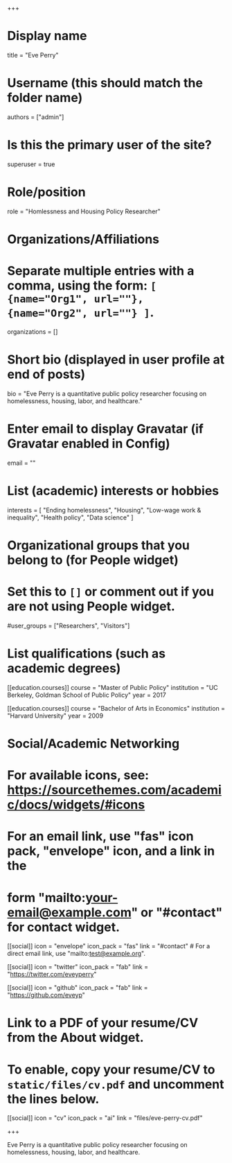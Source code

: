 +++
# Display name
title = "Eve Perry"

# Username (this should match the folder name)
authors = ["admin"]

# Is this the primary user of the site?
superuser = true

# Role/position
role = "Homlessness and Housing Policy Researcher"

# Organizations/Affiliations
#   Separate multiple entries with a comma, using the form: `[ {name="Org1", url=""}, {name="Org2", url=""} ]`.
organizations = []

# Short bio (displayed in user profile at end of posts)
bio = "Eve Perry is a quantitative public policy researcher focusing on homelessness, housing, labor, and healthcare."

# Enter email to display Gravatar (if Gravatar enabled in Config)
email = ""

# List (academic) interests or hobbies
interests = [
  "Ending homelessness",
  "Housing",
  "Low-wage work & inequality",
  "Health policy",
  "Data science"
]

# Organizational groups that you belong to (for People widget)
#   Set this to `[]` or comment out if you are not using People widget.
#user_groups = ["Researchers", "Visitors"]

# List qualifications (such as academic degrees)
[[education.courses]]
  course = "Master of Public Policy"
  institution = "UC Berkeley, Goldman School of Public Policy"
  year = 2017

[[education.courses]]
  course = "Bachelor of Arts in Economics"
  institution = "Harvard University"
  year = 2009

# Social/Academic Networking
# For available icons, see: https://sourcethemes.com/academic/docs/widgets/#icons
#   For an email link, use "fas" icon pack, "envelope" icon, and a link in the
#   form "mailto:your-email@example.com" or "#contact" for contact widget.

[[social]]
  icon = "envelope"
  icon_pack = "fas"
  link = "#contact"  # For a direct email link, use "mailto:test@example.org".

[[social]]
  icon = "twitter"
  icon_pack = "fab"
  link = "https://twitter.com/eveyperry"

[[social]]
  icon = "github"
  icon_pack = "fab"
  link = "https://github.com/eveyp"

# Link to a PDF of your resume/CV from the About widget.
# To enable, copy your resume/CV to `static/files/cv.pdf` and uncomment the lines below.
[[social]]
  icon = "cv"
  icon_pack = "ai"
  link = "files/eve-perry-cv.pdf"

+++

Eve Perry is a quantitative public policy researcher focusing on homelessness, housing, labor, and healthcare.